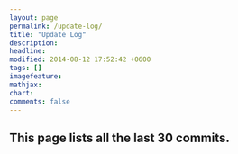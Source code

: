 ```yaml
---
layout: page
permalink: /update-log/
title: "Update Log"
description: 
headline: 
modified: 2014-08-12 17:52:42 +0600
tags: []
imagefeature: 
mathjax: 
chart: 
comments: false
---
```

## This page lists all the last 30 commits.



<div id="github-commits"></div>


<script src="{{ site.url }}/assets/js/vendor/github.commits.widget.js"></script>

<script>
$(function() {
	$('#github-commits').githubInfoWidget(
		{ user: 'hmfaysal', repo: 'hmfaysal.github.io', branch: 'master', last: 30, limitMessageTo: 30 });
});
</script>  